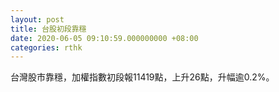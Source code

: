 ```yaml
---
layout: post
title: 台股初段靠穩
date: 2020-06-05 09:10:59.000000000 +08:00
categories: rthk
---
```


台灣股市靠穩，加權指數初段報11419點，上升26點，升幅逾0.2%。
